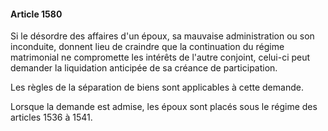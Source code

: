 #### Article 1580

Si le désordre des affaires d'un époux, sa mauvaise administration ou son inconduite, donnent lieu de craindre que la continuation du régime matrimonial ne compromette les intérêts de l'autre conjoint, celui-ci peut demander la liquidation anticipée de sa créance de participation.

Les règles de la séparation de biens sont applicables à cette demande.

Lorsque la demande est admise, les époux sont placés sous le régime des articles 1536 à 1541.

